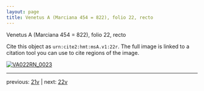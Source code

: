 ```yaml
---
layout: page
title: Venetus A (Marciana 454 = 822), folio 22, recto
---
```


Venetus A (Marciana 454 = 822), folio 22, recto

Cite this object as `urn:cite2:hmt:msA.v1:22r`.  The full image is linked to a citation tool you can use to cite regions of the image.

[![VA022RN_0023](http://www.homermultitext.org/iipsrv?IIIF=/project/homer/pyramidal/deepzoom/hmt/vaimg/2017a/VA022RN_0023.tif/full/800,/0/default.jpg)](http://www.homermultitext.org/ict2/?urn=urn:cite2:hmt:vaimg.2017a:VA022RN_0023) 

---

previous:  [21v](../21v/) | next: [22v](../22v/)